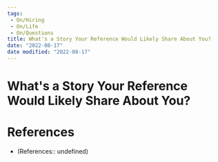 ```yaml
---
tags:
 - On/Hiring
 - On/Life
 - On/Questions
title: What's a Story Your Reference Would Likely Share About You?
date: "2022-08-17"
date modified: "2022-08-17"
---
```


# What's a Story Your Reference Would Likely Share About You?

# References
- (References:: undefined)
